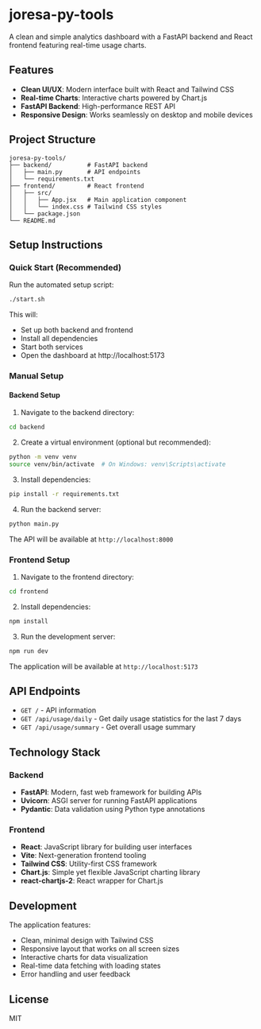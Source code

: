 # joresa-py-tools

A clean and simple analytics dashboard with a FastAPI backend and React frontend featuring real-time usage charts.

## Features

- **Clean UI/UX**: Modern interface built with React and Tailwind CSS
- **Real-time Charts**: Interactive charts powered by Chart.js
- **FastAPI Backend**: High-performance REST API
- **Responsive Design**: Works seamlessly on desktop and mobile devices

## Project Structure

```
joresa-py-tools/
├── backend/          # FastAPI backend
│   ├── main.py       # API endpoints
│   └── requirements.txt
├── frontend/         # React frontend
│   ├── src/
│   │   ├── App.jsx   # Main application component
│   │   └── index.css # Tailwind CSS styles
│   └── package.json
└── README.md
```

## Setup Instructions

### Quick Start (Recommended)

Run the automated setup script:
```bash
./start.sh
```

This will:
- Set up both backend and frontend
- Install all dependencies
- Start both services
- Open the dashboard at http://localhost:5173

### Manual Setup

#### Backend Setup

1. Navigate to the backend directory:
```bash
cd backend
```

2. Create a virtual environment (optional but recommended):
```bash
python -m venv venv
source venv/bin/activate  # On Windows: venv\Scripts\activate
```

3. Install dependencies:
```bash
pip install -r requirements.txt
```

4. Run the backend server:
```bash
python main.py
```

The API will be available at `http://localhost:8000`

### Frontend Setup

1. Navigate to the frontend directory:
```bash
cd frontend
```

2. Install dependencies:
```bash
npm install
```

3. Run the development server:
```bash
npm run dev
```

The application will be available at `http://localhost:5173`

## API Endpoints

- `GET /` - API information
- `GET /api/usage/daily` - Get daily usage statistics for the last 7 days
- `GET /api/usage/summary` - Get overall usage summary

## Technology Stack

### Backend
- **FastAPI**: Modern, fast web framework for building APIs
- **Uvicorn**: ASGI server for running FastAPI applications
- **Pydantic**: Data validation using Python type annotations

### Frontend
- **React**: JavaScript library for building user interfaces
- **Vite**: Next-generation frontend tooling
- **Tailwind CSS**: Utility-first CSS framework
- **Chart.js**: Simple yet flexible JavaScript charting library
- **react-chartjs-2**: React wrapper for Chart.js

## Development

The application features:
- Clean, minimal design with Tailwind CSS
- Responsive layout that works on all screen sizes
- Interactive charts for data visualization
- Real-time data fetching with loading states
- Error handling and user feedback

## License

MIT